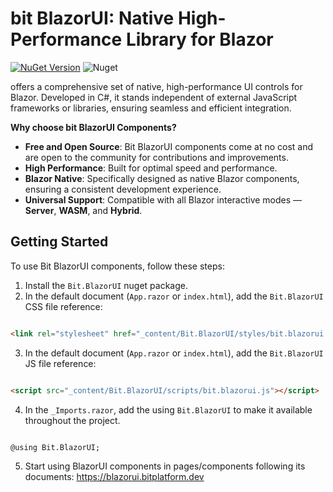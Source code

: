 ﻿# bit BlazorUI: Native High-Performance Library for Blazor
[![NuGet Version](https://img.shields.io/nuget/v/Bit.BlazorUI.svg?style=flat)](https://www.nuget.org/packages/Bit.BlazorUI/) ![Nuget](https://img.shields.io/nuget/dt/Bit.BlazorUI.svg)

offers a comprehensive set of native, high-performance UI controls for Blazor. Developed in C#, it stands independent of external JavaScript frameworks or libraries, ensuring seamless and efficient integration.

**Why choose bit BlazorUI Components?**
- **Free and Open Source**: Bit BlazorUI components come at no cost and are open to the community for contributions and improvements.
- **High Performance**: Built for optimal speed and performance.
- **Blazor Native**: Specifically designed as native Blazor components, ensuring a consistent development experience.
- **Universal Support**: Compatible with all Blazor interactive modes — **Server**, **WASM**, and **Hybrid**.

## Getting Started

To use Bit BlazorUI components, follow these steps:

1. Install the `Bit.BlazorUI` nuget package.
2. In the default document (`App.razor` or `index.html`), add the `Bit.BlazorUI` CSS file reference:

```html

<link rel="stylesheet" href="_content/Bit.BlazorUI/styles/bit.blazorui.css" />

```

3. In the default document (`App.razor` or `index.html`), add the `Bit.BlazorUI` JS file reference:

```html

<script src="_content/Bit.BlazorUI/scripts/bit.blazorui.js"></script>

```

4. In the `_Imports.razor`, add the using `Bit.BlazorUI` to make it available throughout the project.

```razor

@using Bit.BlazorUI;

```

5. Start using BlazorUI components in pages/components following its documents: https://blazorui.bitplatform.dev